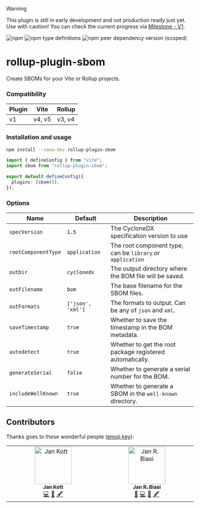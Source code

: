 > [!WARNING]  
> This plugin is still in early development and not production ready just yet. Use with caution!
> You can check the current progress via [Milestone - V1](https://github.com/janbiasi/rollup-plugin-sbom/milestone/1).

![npm](https://img.shields.io/npm/v/rollup-plugin-sbom)
![npm type definitions](https://img.shields.io/npm/types/rollup-plugin-sbom)
![npm peer dependency version (scoped)](https://img.shields.io/npm/dependency-version/rollup-plugin-sbom/peer/rollup?logo=rollupdotjs&color=%23EA483F)

# rollup-plugin-sbom

Create SBOMs for your Vite or Rollup projects.

### Compatibility

| Plugin | Vite   | Rollup |
| ------ | ------ | ------ |
| v1     | v4, v5 | v3, v4 |

### Installation and usage

```sh
npm install --save-dev rollup-plugin-sbom
```

```ts
import { defineConfig } from "vite";
import sbom from "rollup-plugin-sbom";

export default defineConfig({
  plugins: [sbom()],
});
```

### Options

| Name                | Default           | Description                                                |
| ------------------- | ----------------- | ---------------------------------------------------------- |
| `specVersion`       | `1.5`             | The CycloneDX specification version to use                 |
| `rootComponentType` | `application`     | The root component type, can be `library` or `application` |
| `outDir`            | `cyclonedx`       | The output directory where the BOM file will be saved.     |
| `outFilename`       | `bom`             | The base filename for the SBOM files.                      |
| `outFormats`        | `['json', 'xml']` | The formats to output. Can be any of `json` and `xml`.     |
| `saveTimestamp`     | `true`            | Whether to save the timestamp in the BOM metadata.         |
| `autodetect`        | `true`            | Whether to get the root package registered automatically.  |
| `generateSerial`    | `false`           | Whether to generate a serial number for the BOM.           |
| `includeWellKnown`  | `true`            | Whether to generate a SBOM in the `well-known` directory.  |

## Contributors

Thanks goes to these wonderful people ([emoji key](https://allcontributors.org/docs/en/emoji-key)):

<!-- ALL-CONTRIBUTORS-LIST:START - Do not remove or modify this section -->
<!-- prettier-ignore-start -->
<!-- markdownlint-disable -->
<table>
  <tbody>
    <tr>
      <td align="center" valign="top" width="14.28%"><a href="https://github.com/boostvolt"><img src="https://avatars.githubusercontent.com/u/51777660?v=4?s=100" width="100px;" alt="Jan Kott"/><br /><sub><b>Jan Kott</b></sub></a><br /><a href="https://github.com/janbiasi/rollup-plugin-sbom/commits?author=boostvolt" title="Code">💻</a> <a href="#ideas-boostvolt" title="Ideas, Planning, & Feedback">🤔</a> <a href="#content-boostvolt" title="Content">🖋</a></td>
      <td align="center" valign="top" width="14.28%"><a href="https://github.com/janbiasi"><img src="https://avatars.githubusercontent.com/u/4563751?v=4?s=100" width="100px;" alt="Jan R. Biasi"/><br /><sub><b>Jan R. Biasi</b></sub></a><br /><a href="#business-janbiasi" title="Business development">💼</a> <a href="https://github.com/janbiasi/rollup-plugin-sbom/commits?author=janbiasi" title="Code">💻</a> <a href="#ideas-janbiasi" title="Ideas, Planning, & Feedback">🤔</a> <a href="#content-janbiasi" title="Content">🖋</a></td>
    </tr>
  </tbody>
</table>

<!-- markdownlint-restore -->
<!-- prettier-ignore-end -->

<!-- ALL-CONTRIBUTORS-LIST:END -->
